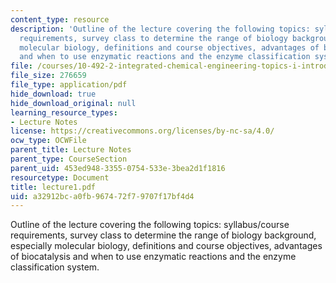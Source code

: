 ```yaml
---
content_type: resource
description: 'Outline of the lecture covering the following topics: syllabus/course
  requirements, survey class to determine the range of biology background, especially
  molecular biology, definitions and course objectives, advantages of biocatalysis
  and when to use enzymatic reactions and the enzyme classification system.'
file: /courses/10-492-2-integrated-chemical-engineering-topics-i-introduction-to-biocatalysis-fall-2004/a32912bca0fb967472f79707f17bf4d4_lecture1.pdf
file_size: 276659
file_type: application/pdf
hide_download: true
hide_download_original: null
learning_resource_types:
- Lecture Notes
license: https://creativecommons.org/licenses/by-nc-sa/4.0/
ocw_type: OCWFile
parent_title: Lecture Notes
parent_type: CourseSection
parent_uid: 453ed948-3355-0754-533e-3bea2d1f1816
resourcetype: Document
title: lecture1.pdf
uid: a32912bc-a0fb-9674-72f7-9707f17bf4d4
---
```

Outline of the lecture covering the following topics: syllabus/course requirements, survey class to determine the range of biology background, especially molecular biology, definitions and course objectives, advantages of biocatalysis and when to use enzymatic reactions and the enzyme classification system.